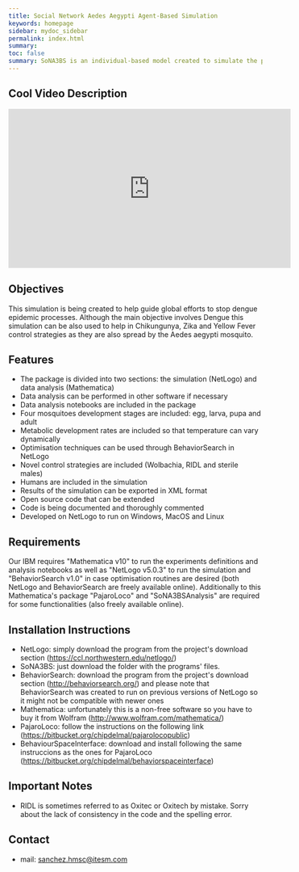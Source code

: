 ```yaml
---
title: Social Network Aedes Aegypti Agent-Based Simulation
keywords: homepage
sidebar: mydoc_sidebar
permalink: index.html
summary: 
toc: false
summary: SoNA3BS is an individual-based model created to simulate the population dynamics of Aedes aegypti mosquitoes. This project is being developed by the Bioinformatics research group of Tecnológico de Monterrey in collaboration with UC Berkeley.
---
```


## Cool Video Description

<center>
    <iframe width="560" height="315" src="https://www.youtube.com/embed/vghkosjhz_c?rel=0&amp;showinfo=0" frameborder="0" allowfullscreen></iframe>
</center>

## Objectives

This simulation is being created to help guide global efforts to stop dengue epidemic processes. Although the main objective involves Dengue this simulation can be also used to help in Chikungunya, Zika and Yellow Fever control strategies as they are also spread by the Aedes aegypti mosquito.

## Features

* The package is divided into two sections: the simulation (NetLogo) and data analysis (Mathematica)
* Data analysis can be performed in other software if necessary
* Data analysis notebooks are included in the package
* Four mosquitoes development stages are included: egg, larva, pupa and adult
* Metabolic development rates are included so that temperature can vary dynamically
* Optimisation techniques can be used through BehaviorSearch in NetLogo
* Novel control strategies are included (Wolbachia, RIDL and sterile males)
* Humans are included in the simulation
* Results of the simulation can be exported in XML format
* Open source code that can be extended
* Code is being documented and thoroughly commented
* Developed on NetLogo to run on Windows, MacOS and Linux

## Requirements

Our IBM requires "Mathematica v10" to run the experiments definitions and analysis notebooks as well as "NetLogo v5.0.3" to run the simulation and "BehaviorSearch v1.0" in case optimisation routines are desired (both NetLogo and BehaviorSearch are freely available online). Additionally to this Mathematica's package "PajaroLoco" and "SoNA3BSAnalysis" are required for some functionalities (also freely available online).

## Installation Instructions

* NetLogo: simply download the program from the project's download section (https://ccl.northwestern.edu/netlogo/)
* SoNA3BS: just download the folder with the programs' files.
* BehaviorSearch: download the program from the project's download section (http://behaviorsearch.org/) and please note that BehaviorSearch was created to run on previous versions of NetLogo so it might not be compatible with newer ones
* Mathematica: unfortunately this is a non-free software so you have to buy it from Wolfram (http://www.wolfram.com/mathematica/)
* PajaroLoco: follow the instructions on the following link (https://bitbucket.org/chipdelmal/pajarolocopublic)
* BehaviourSpaceInterface: download and install following the same instruccions as the ones for PajaroLoco (https://bitbucket.org/chipdelmal/behaviorspaceinterface)

## Important Notes

* RIDL is sometimes referred to as Oxitec or Oxitech by mistake. Sorry about the lack of consistency in the code and the spelling error.

## Contact

* mail: sanchez.hmsc@itesm.com
